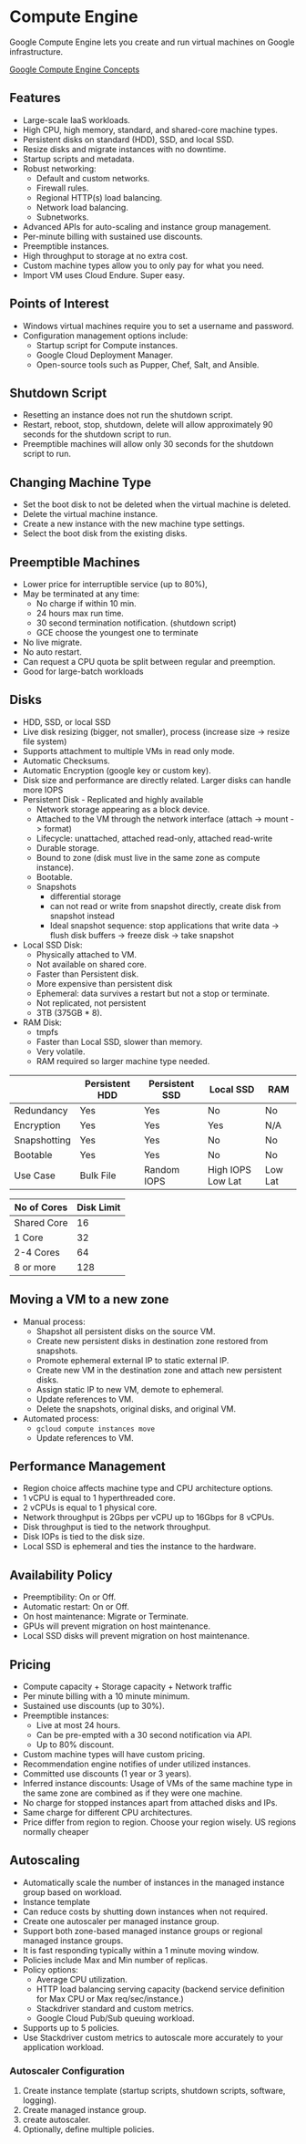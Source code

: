# Compute Engine

Google Compute Engine lets you create and run virtual machines on Google infrastructure.

[Google Compute Engine Concepts](https://cloud.google.com/compute/docs/concepts)


## Features

* Large-scale IaaS workloads.
* High CPU, high memory, standard, and shared-core machine types.
* Persistent disks on standard (HDD), SSD, and local SSD.
* Resize disks and migrate instances with no downtime.
* Startup scripts and metadata.
* Robust networking:
  * Default and custom networks.
  * Firewall rules.
  * Regional HTTP(s) load balancing.
  * Network load balancing.
  * Subnetworks.
* Advanced APIs for auto-scaling and instance group management.
* Per-minute billing with sustained use discounts.
* Preemptible instances.
* High throughput to storage at no extra cost.
* Custom machine types allow you to only pay for what you need.
* Import VM uses Cloud Endure. Super easy.

## Points of Interest

* Windows virtual machines require you to set a username and password.
* Configuration management options include:
  * Startup script for Compute instances.
  * Google Cloud Deployment Manager.
  * Open-source tools such as Pupper, Chef, Salt, and Ansible.

## Shutdown Script

* Resetting an instance does not run the shutdown script.
* Restart, reboot, stop, shutdown, delete will allow approximately 90 seconds for the shutdown script to run.
* Preemptible machines will allow only 30 seconds for the shutdown script to run.

## Changing Machine Type

* Set the boot disk to not be deleted when the virtual machine is deleted.
* Delete the virtual machine instance.
* Create a new instance with the new machine type settings.
* Select the boot disk from the existing disks.

## Preemptible Machines

* Lower price for interruptible service (up to 80%),
* May be terminated at any time:
  * No charge if within 10 min.
  * 24 hours max run time.
  * 30 second termination notification. (shutdown script)
  * GCE choose the youngest one to terminate
* No live migrate.
* No auto restart.
* Can request a CPU quota be split between regular and preemption.
* Good for large-batch workloads

## Disks

* HDD, SSD, or local SSD
* Live disk resizing (bigger, not smaller), process (increase size -> resize file system)
* Supports attachment to multiple VMs in read only mode.
* Automatic Checksums.
* Automatic Encryption (google key or custom key).
* Disk size and performance are directly related. Larger disks can handle more IOPS
* Persistent Disk - Replicated and highly available
  * Network storage appearing as a block device.
  * Attached to the VM through the network interface (attach -> mount -> format)
  * Lifecycle: unattached, attached read-only, attached read-write
  * Durable storage.
  * Bound to zone (disk must live in the same zone as compute instance).
  * Bootable.
  * Snapshots
    * differential storage
    * can not read or write from snapshot directly, create disk from snapshot instead
    * Ideal snapshot sequence: stop applications that write data -> flush disk buffers -> freeze disk -> take snapshot
* Local SSD Disk:
  * Physically attached to VM.
  * Not available on shared core.
  * Faster than Persistent disk.
  * More expensive than persistent disk
  * Ephemeral: data survives a restart but not a stop or terminate.
  * Not replicated, not persistent
  * 3TB (375GB * 8).
* RAM Disk:
  * tmpfs
  * Faster than Local SSD, slower than memory.
  * Very volatile.
  * RAM required so larger machine type needed.

|              | Persistent HDD | Persistent SSD | Local SSD         | RAM     |
|--------------|----------------|----------------|-------------------|---------|
| Redundancy   | Yes            | Yes            | No                | No      |
| Encryption   | Yes            | Yes            | Yes               | N/A     |
| Snapshotting | Yes            | Yes            | No                | No      |
| Bootable     | Yes            | Yes            | No                | No      |
| Use Case     | Bulk File      | Random IOPS    | High IOPS Low Lat | Low Lat |

| No of Cores | Disk Limit |
|-------------|------------|
| Shared Core | 16         |
| 1 Core      | 32         |
| 2-4 Cores   | 64         |
| 8 or more   | 128        |

## Moving a VM to a new zone

* Manual process:
  * Shapshot all persistent disks on the source VM.
  * Create new persistent disks in destination zone restored from snapshots.
  * Promote ephemeral external IP to static external IP.
  * Create new VM in the destination zone and attach new persistent disks.
  * Assign static IP to new VM, demote to ephemeral.
  * Update references to VM.
  * Delete the snapshots, original disks, and original VM.
* Automated process:
  * `gcloud compute instances move`
  * Update references to VM.

## Performance Management

* Region choice affects machine type and CPU architecture options.
* 1 vCPU is equal to 1 hyperthreaded core.
* 2 vCPUs is equal to 1 physical core.
* Network throughput is 2Gbps per vCPU up to 16Gbps for 8 vCPUs.
* Disk throughput is tied to the network throughput.
* Disk IOPs is tied to the disk size.
* Local SSD is ephemeral and ties the instance to the hardware.

## Availability Policy

* Preemptibility: On or Off.
* Automatic restart: On or Off.
* On host maintenance: Migrate or Terminate.
* GPUs will prevent migration on host maintenance.
* Local SSD disks will prevent migration on host maintenance.

## Pricing

* Compute capacity + Storage capacity + Network traffic
* Per minute billing with a 10 minute minimum.
* Sustained use discounts (up to 30%).
* Preemptible instances:
  * Live at most 24 hours.
  * Can be pre-empted with a 30 second notification via API.
  * Up to 80% discount.
* Custom machine types will have custom pricing.
* Recommendation engine notifies of under utilized instances.
* Committed use discounts (1 year or 3 years).
* Inferred instance discounts: Usage of VMs of the same machine type in the same zone are combined as if they were one machine.
* No charge for stopped instances apart from attached disks and IPs.
* Same charge for different CPU architectures. 
* Price differ from region to region. Choose your region wisely. US regions normally cheaper

## Autoscaling

* Automatically scale the number of instances in the managed instance group based on workload.
* Instance template
* Can reduce costs by shutting down instances when not required.
* Create one autoscaler per managed instance group.
* Support both zone-based managed instance groups or regional managed instance groups.
* It is fast responding typically within a 1 minute moving window.
* Policies include Max and Min number of replicas.
* Policy options:
  * Average CPU utilization.
  * HTTP load balancing serving capacity (backend service definition for Max CPU or Max req/sec/instance.)
  * Stackdriver standard and custom metrics.
  * Google Cloud Pub/Sub queuing workload.
* Supports up to 5 policies.
* Use Stackdriver custom metrics to autoscale more accurately to your application workload.

### Autoscaler Configuration

1. Create instance template (startup scripts, shutdown scripts, software, logging).
1. Create managed instance group.
1. create autoscaler.
1. Optionally, define multiple policies.
